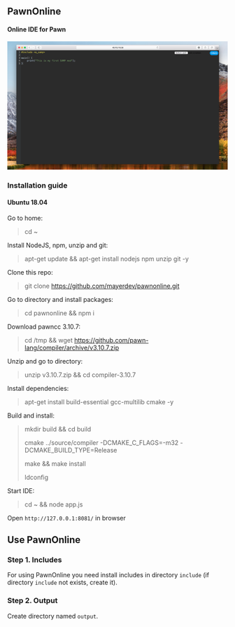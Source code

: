 ## PawnOnline
#### Online IDE for Pawn
![Screenshot](https://github.com/mayerdev/pawnonline/blob/main/screenshot.png?raw=true)

### Installation guide

#### Ubuntu 18.04

Go to home:
> cd ~

Install NodeJS, npm, unzip and git:
> apt-get update && apt-get install nodejs npm unzip git -y

Clone this repo:
> git clone https://github.com/mayerdev/pawnonline.git

Go to directory and install packages:
> cd pawnonline && npm i 

Download pawncc 3.10.7:
> cd /tmp && wget https://github.com/pawn-lang/compiler/archive/v3.10.7.zip

Unzip and go to directory:
> unzip v3.10.7.zip && cd compiler-3.10.7

Install dependencies:
> apt-get install build-essential gcc-multilib cmake -y

Build and install:
> mkdir build && cd build
>
> cmake ../source/compiler -DCMAKE_C_FLAGS=-m32 -DCMAKE_BUILD_TYPE=Release
>
> make && make install
>
> ldconfig

Start IDE:
> cd ~ && node app.js

Open `http://127.0.0.1:8081/` in browser

## Use PawnOnline

### Step 1. Includes
For using PawnOnline you need install includes in directory `include` (if directory `include` not exists, create it).

### Step 2. Output
Create directory named `output`.
